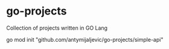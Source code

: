 # go-projects
Collection of projects written in GO Lang

go mod init "github.com/antymijaljevic/go-projects/simple-api"